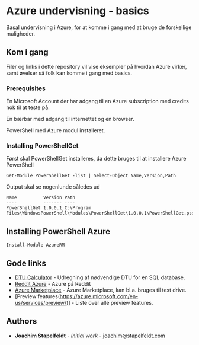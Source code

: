 # Azure undervisning - basics

Basal undervisning i Azure, for at komme i gang med at bruge de forskellige muligheder. 


## Kom i gang

Filer og links i dette repository vil vise eksempler på hvordan Azure virker, samt øvelser så folk kan komme i gang med basics.


### Prerequisites

En Microsoft Account der har adgang til en Azure subscription med credits nok til at teste på.

En bærbar med adgang til internettet og en browser.

PowerShell med Azure modul installeret.


### Installing PowerShellGet

Først skal PowerShellGet installeres, da dette bruges til at installere Azure PowerShell

```
Get-Module PowerShellGet -list | Select-Object Name,Version,Path
```

Output skal se nogenlunde således ud

```
Name          Version Path
----          ------- ----
PowerShellGet 1.0.0.1 C:\Program Files\WindowsPowerShell\Modules\PowerShellGet\1.0.0.1\PowerShellGet.psd1
```

## Installing PowerShell Azure

```
Install-Module AzureRM
```


## Gode links

* [DTU Calculator](http://dtucalculator.azurewebsites.net/) - Udregning af nødvendige DTU for en SQL database.
* [Reddit Azure](https://www.reddit.com/r/AZURE/) - Azure på Reddit
* [Azure Marketplace](https://azuremarketplace.microsoft.com/en-us/marketplace/apps?page=1&src=blogTestDrive) - Azure Marketplace, kan bl.a. bruges til test drive.
* [Preview features(https://azure.microsoft.com/en-us/services/preview/)] - Liste over alle preview features.


## Authors

* **Joachim Stapelfeldt** - *Initial work* - [joachim@stapelfeldt.com](mailto:joachim@stapelfeldt.com)
